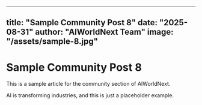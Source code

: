 
---
title: "Sample Community Post 8"
date: "2025-08-31"
author: "AIWorldNext Team"
image: "/assets/sample-8.jpg"
---

# Sample Community Post 8

This is a sample article for the community section of AIWorldNext.

AI is transforming industries, and this is just a placeholder example.
